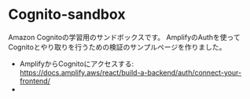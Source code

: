 # Cognito-sandbox

Amazon Cognitoの学習用のサンドボックスです。
AmplifyのAuthを使ってCognitoとやり取りを行うための検証のサンプルページを作りました。

- AmplifyからCognitoにアクセスする: https://docs.amplify.aws/react/build-a-backend/auth/connect-your-frontend/
- 
